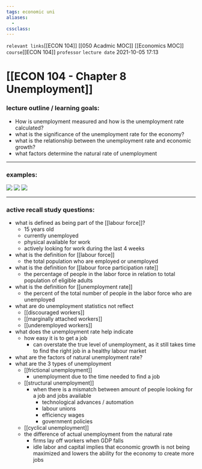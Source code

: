 ```yaml
---
tags: economic uni
aliases: 
  - 
cssclass: 
---
```

`relevant links`[[ECON 104]] [[050 Acadmic MOC]] [[Economics MOC]]
`course`[[ECON 104]]
`professor`
`lecture date` 2021-10-05 17:13

 # [[ECON 104 - Chapter 8 Unemployment]]

### lecture outline / learning goals:
- How is unemployment measured and how is the unemployment rate calculated?
- what is the significance of the unemployment rate for the economy?
- what is the relationship between the unemployment rate and economic growth?
- what factors determine the natural rate of unemployment


---
### examples:
![](https://i.imgur.com/9qB7o3B.png)
![](https://i.imgur.com/bs6Jvc6.png)
![](https://i.imgur.com/xbjZbMb.png)



---
### active recall study questions:
- what is defined as being part of the [[labour force]]?
	- 15 years old 
	- currently unemployed
	- physical available for work
	- actively looking for work during the last 4 weeks
- what is the definition for [[labour force]]
	-  the total population who are employed or unemployed
- what is the definition for [[labour force participation rate]]
	- the percentage of people in the labor force in relation to total population of eligible adults
- what is the definition for [[unemployment rate]]
	- the percent of the total number of people in the labor force who are unemployed
- what are do unemployment statistics not reflect
	- [[discouraged workers]]
	- [[marginally attached workers]]
	- [[underemployed workers]]
- what does the unemployment rate help indicate
	- how easy it is to get a job
		- can overstate the true level of unemployment, as it still takes time to find the right job in a healthy labour market
- what are the factors of natural unemployment rate?
- what are the 3 types of unemployment
	- [[frictional unemployment]]
		- unemployment due to the time needed to find a job
	- [[structural unemployment]]
		- when there is a mismatch between amount of people looking for a job and jobs available
			- technological advances / automation
			- labour unions 
			- efficiency wages
			- government policies
	- [[cyclical unemployment]]
	- the difference of actual unemployment from the natural rate 
		- firms lay off workers when GDP falls
		- idle labor and capital implies that economic growth is not being maximized and lowers the ability for the economy to create more jobs
